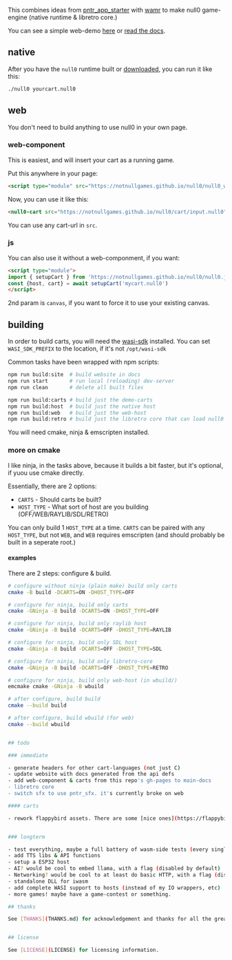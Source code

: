 This combines ideas from [pntr_app_starter](https://github.com/RobLoach/pntr_app_starter) with [wamr](https://github.com/bytecodealliance/wasm-micro-runtime) to make null0 game-engine (native runtime & libretro core.)

You can see a simple web-demo [here](https://notnullgames.github.io/null0) or [read the docs](https://notnullgames.vercel.app/null0).

## native

After you have the `null0` runtime built or [downloaded](https://github.com/notnullgames/null0/releases), you can run it like this:

```sh
./null0 yourcart.null0
```

## web

You don't need to build anything to use null0 in your own page.

### web-component

This is easiest, and will insert your cart as a running game.

Put this anywhere in your page:

```html
<script type="module" src="https://notnullgames.github.io/null0/null0_wc.js"></script>
```

Now, you can use it like this:

```html
<null0-cart src="https://notnullgames.github.io/null0/cart/input.null0"></null0-cart>
```

You can use any cart-url in `src`.

### js

You can also use it without a web-componment, if you want:

```html
<script type="module">
import { setupCart } from 'https://notnullgames.github.io/null0/null0.js'
const {host, cart} = await setupCart('mycart.null0')
</script>
```

2nd param is `canvas`, if you want to force it to use your existing canvas.

## building

In order to build carts, you will need the [wasi-sdk](https://github.com/WebAssembly/wasi-sdk/releases) installed. You can set `WASI_SDK_PREFIX` to the location, if it's not `/opt/wasi-sdk`

Common tasks have been wrapped with npm scripts:

```sh
npm run build:site  # build website in docs
npm run start       # run local (reloading) dev-server
npm run clean       # delete all built files

npm run build:carts # build just the demo-carts
npm run build:host  # build just the native host
npm run build:web   # build just the web-host
npm run build:retro # build just the libretro core that can load null0 files
```

You will need cmake, ninja & emscripten installed.

### more on cmake

I like ninja, in the tasks above, because it builds a bit faster, but it's optional, if yuou use cmake directly.

Essentially, there are 2 options:

- `CARTS` - Should carts be built? 
- `HOST_TYPE` - What sort of host are you building (OFF/WEB/RAYLIB/SDL/RETRO)

You can only build 1 `HOST_TYPE` at a time. `CARTS` can be paired with any `HOST_TYPE`, but not `WEB`, and `WEB` requires emscripten (and should probably be built in a seperate root.)

#### examples

There are 2 steps: configure & build.

```sh
# configure without ninja (plain make) build only carts
cmake -B build -DCARTS=ON -DHOST_TYPE=OFF

# configure for ninja, build only carts
cmake -GNinja -B build -DCARTS=ON -DHOST_TYPE=OFF

# configure for ninja, build only raylib host
cmake -GNinja -B build -DCARTS=OFF -DHOST_TYPE=RAYLIB

# configure for ninja, build only SDL host
cmake -GNinja -B build -DCARTS=OFF -DHOST_TYPE=SDL

# configure for ninja, build only libretro-core
cmake -GNinja -B build -DCARTS=OFF -DHOST_TYPE=RETRO

# configure for ninja, build only web-host (in wbuild/)
emcmake cmake -GNinja -B wbuild

# after configure, build build
cmake --build build

# after configure, build wbuild (for web)
cmake --build wbuild


## todo

### immediate

- generate headers for other cart-languages (not just C)
- update website with docs generated from the api defs
- add web-component & carts from this repo's gh-pages to main-docs
- libretro core
- switch sfx to use pntr_sfx. it's currently broke on web

#### carts

- rework flappybird assets. There are some [nice ones](https://flappybird.io/). [this](https://studio.code.org/flappy) has nice backgrounds. nice ideas [here](https://youtu.be/3IdOCxHGMIo?list=PLhQjrBD2T383Vx9-4vJYFsJbvZ_D17Qzh)


### longterm

- test everything, maybe a full battery of wasm-side tests (every single function)
- add TTS libs & API functions
- setup a ESP32 host
- AI? would be cool to embed llama, with a flag (disabled by default)
- Networking? would be cool to at least do basic HTTP, with a flag (disabled by default)
- standalone DLL for iwasm
- add complete WASI support to hosts (instead of my IO wrappers, etc)
- more games! maybe have a game-contest or something.

## thanks

See [THANKS](THANKS.md) for acknowledgement and thanks for all the great help & code I received to make this.


## license

See [LICENSE](LICENSE) for licensing information.
